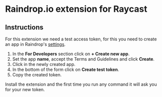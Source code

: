 # Raindrop.io extension for Raycast

## Instructions

For this extension we need a test access token, for this you need to create an app in Raindrop's [settings](https://app.raindrop.io/settings/integrations).

1. In the **For Developers** section click on **+ Create new app**.
2. Set the app **name**, accept the Terms and Guidelines and click **Create**.
3. Click in the newly created app.
4. In the bottom of the form click on **Create test token**.
5. Copy the created token.

Install the extension and the first time you run any command it will ask you for your new token.
